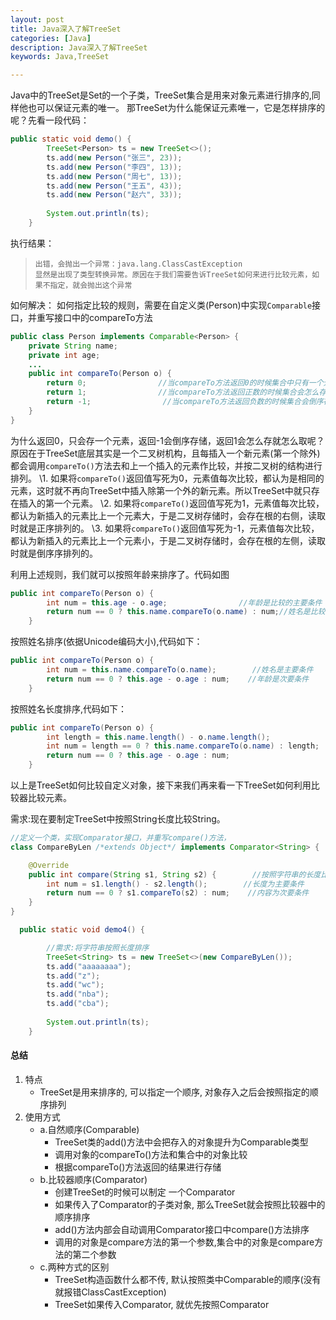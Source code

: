 ```yaml
---
layout: post
title: Java深入了解TreeSet
categories: [Java]
description: Java深入了解TreeSet
keywords: Java,TreeSet

---
```


Java中的TreeSet是Set的一个子类，TreeSet集合是用来对象元素进行排序的,同样他也可以保证元素的唯一。
那TreeSet为什么能保证元素唯一，它是怎样排序的呢？先看一段代码：


```java
public static void demo() {
        TreeSet<Person> ts = new TreeSet<>();
        ts.add(new Person("张三", 23));
        ts.add(new Person("李四", 13));
        ts.add(new Person("周七", 13));
        ts.add(new Person("王五", 43));
        ts.add(new Person("赵六", 33));
        
        System.out.println(ts);
    }
```

执行结果：

>```
>出错，会抛出一个异常：java.lang.ClassCastException
>显然是出现了类型转换异常。原因在于我们需要告诉TreeSet如何来进行比较元素，如果不指定，就会抛出这个异常
>```

如何解决：
如何指定比较的规则，需要在自定义类(Person)中实现```Comparable```接口，并重写接口中的compareTo方法

```java
public class Person implements Comparable<Person> {
    private String name;
    private int age;
    ...
    public int compareTo(Person o) {
        return 0;                //当compareTo方法返回0的时候集合中只有一个元素
        return 1;                //当compareTo方法返回正数的时候集合会怎么存就怎么取
        return -1;                //当compareTo方法返回负数的时候集合会倒序存储
    }
}
```

  为什么返回0，只会存一个元素，返回-1会倒序存储，返回1会怎么存就怎么取呢？原因在于TreeSet底层其实是一个二叉树机构，且每插入一个新元素(第一个除外)都会调用```compareTo()```方法去和上一个插入的元素作比较，并按二叉树的结构进行排列。
\1. 如果将```compareTo()```返回值写死为0，元素值每次比较，都认为是相同的元素，这时就不再向TreeSet中插入除第一个外的新元素。所以TreeSet中就只存在插入的第一个元素。
\2. 如果将```compareTo()```返回值写死为1，元素值每次比较，都认为新插入的元素比上一个元素大，于是二叉树存储时，会存在根的右侧，读取时就是正序排列的。
\3. 如果将```compareTo()```返回值写死为-1，元素值每次比较，都认为新插入的元素比上一个元素小，于是二叉树存储时，会存在根的左侧，读取时就是倒序序排列的。

利用上述规则，我们就可以按照年龄来排序了。代码如图  

```java
public int compareTo(Person o) {
        int num = this.age - o.age;                //年龄是比较的主要条件
        return num == 0 ? this.name.compareTo(o.name) : num;//姓名是比较的次要条件
    }
```

按照姓名排序(依据Unicode编码大小),代码如下：

```java
public int compareTo(Person o) {
        int num = this.name.compareTo(o.name);        //姓名是主要条件
        return num == 0 ? this.age - o.age : num;    //年龄是次要条件
    }
```

按照姓名长度排序,代码如下：

```java
public int compareTo(Person o) {
        int length = this.name.length() - o.name.length();                //比较长度为主要条件
        int num = length == 0 ? this.name.compareTo(o.name) : length;    //比较内容为次要条件
        return num == 0 ? this.age - o.age : num;                        //比较年龄为次要条件
    }
```

  以上是TreeSet如何比较自定义对象，接下来我们再来看一下TreeSet如何利用比较器比较元素。

需求:现在要制定TreeSet中按照String长度比较String。  

```java
//定义一个类，实现Comparator接口，并重写compare()方法，
class CompareByLen /*extends Object*/ implements Comparator<String> {

    @Override
    public int compare(String s1, String s2) {        //按照字符串的长度比较
        int num = s1.length() - s2.length();        //长度为主要条件
        return num == 0 ? s1.compareTo(s2) : num;    //内容为次要条件
    }
}
```

```java
  public static void demo4() {

        //需求:将字符串按照长度排序
        TreeSet<String> ts = new TreeSet<>(new CompareByLen());        //Comparator c = new CompareByLen();
        ts.add("aaaaaaaa");
        ts.add("z");
        ts.add("wc");
        ts.add("nba");
        ts.add("cba");
        
        System.out.println(ts);
    }
```

#### 总结

1. 特点
   - TreeSet是用来排序的, 可以指定一个顺序, 对象存入之后会按照指定的顺序排列
2. 使用方式
   - a.自然顺序(Comparable)
     - TreeSet类的add()方法中会把存入的对象提升为Comparable类型
     - 调用对象的compareTo()方法和集合中的对象比较
     - 根据compareTo()方法返回的结果进行存储
   - b.比较器顺序(Comparator)
     - 创建TreeSet的时候可以制定 一个Comparator
     - 如果传入了Comparator的子类对象, 那么TreeSet就会按照比较器中的顺序排序
     - add()方法内部会自动调用Comparator接口中compare()方法排序
     - 调用的对象是compare方法的第一个参数,集合中的对象是compare方法的第二个参数
   - c.两种方式的区别
     - TreeSet构造函数什么都不传, 默认按照类中Comparable的顺序(没有就报错ClassCastException)
     - TreeSet如果传入Comparator, 就优先按照Comparator